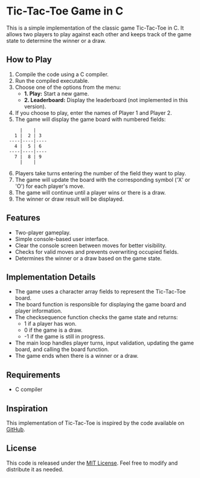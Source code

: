 # Tic-Tac-Toe Game in C

This is a simple implementation of the classic game Tic-Tac-Toe in C. It allows two players to play against each other and keeps track of the game state to determine the winner or a draw.

## How to Play

1. Compile the code using a C compiler.
2. Run the compiled executable.
3. Choose one of the options from the menu:
    * **1. Play:** Start a new game.
    * **2. Leaderboard:** Display the leaderboard (not implemented in this version).
4. If you choose to play, enter the names of Player 1 and Player 2.
5. The game will display the game board with numbered fields:
```shell
     |    |
   1 |  2 | 3
 ----|----|----
   4 |  5 | 6
 ----|----|----
   7 |  8 | 9
     |    |
```
6. Players take turns entering the number of the field they want to play.
7. The game will update the board with the corresponding symbol ('X' or 'O') for each player's move.
8. The game will continue until a player wins or there is a draw.
9. The winner or draw result will be displayed.

## Features

* Two-player gameplay.
* Simple console-based user interface.
* Clear the console screen between moves for better visibility.
* Checks for valid moves and prevents overwriting occupied fields.
* Determines the winner or a draw based on the game state.

## Implementation Details

* The game uses a character array fields to represent the Tic-Tac-Toe board.
* The board function is responsible for displaying the game board and player information.
* The checksequence function checks the game state and returns:
    * 1 if a player has won.
    * 0 if the game is a draw.
    * -1 if the game is still in progress.
* The main loop handles player turns, input validation, updating the game board, and calling the board function.
* The game ends when there is a winner or a draw.

## Requirements

* C compiler

## Inspiration

This implementation of Tic-Tac-Toe is inspired by the code available on [GitHub](https://github.com/mishal23/Tic-Tac-Toe).

## License

This code is released under the [MIT License](LICENSE.md). Feel free to modify and distribute it as needed.